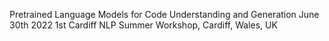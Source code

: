 Pretrained Language Models for Code Understanding and Generation June 30th 2022
1st Cardiff NLP Summer Workshop, Cardiff, Wales, UK
